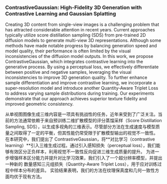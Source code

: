 ### ContrastiveGaussian: High-Fidelity 3D Generation with Contrastive Learning and Gaussian Splatting

Creating 3D content from single-view images is a challenging problem that has attracted considerable attention in recent years. Current approaches typically utilize score distillation sampling (SDS) from pre-trained 2D diffusion models to generate multi-view 3D representations. Although some methods have made notable progress by balancing generation speed and model quality, their performance is often limited by the visual inconsistencies of the diffusion model outputs. In this work, we propose ContrastiveGaussian, which integrates contrastive learning into the generative process. By using a perceptual loss, we effectively differentiate between positive and negative samples, leveraging the visual inconsistencies to improve 3D generation quality. To further enhance sample differentiation and improve contrastive learning, we incorporate a super-resolution model and introduce another Quantity-Aware Triplet Loss to address varying sample distributions during training. Our experiments demonstrate that our approach achieves superior texture fidelity and improved geometric consistency.

从单视图图像生成三维内容是一项具有挑战性的任务，近年来受到了广泛关注。当前的方法通常依赖于来自预训练二维扩散模型的评分蒸馏采样（Score Distillation Sampling, SDS），以生成多视角的三维表示。尽管部分方法在生成速度与模型质量之间取得了一定的平衡，但其性能仍常受限于扩散模型输出的视觉不一致性。
在本研究中，我们提出了 ContrastiveGaussian，将**对比学习（contrastive learning）**引入三维生成过程。通过引入感知损失（perceptual loss），我们能够有效区分正负样本，利用视觉不一致性反向促进三维生成质量的提升。
为进一步增强样本区分能力并提升对比学习效果，我们引入了一个超分辨率模型，并提出一种新的 数量感知三元组损失（Quantity-Aware Triplet Loss），用于应对训练过程中样本分布的差异。
实验结果表明，我们的方法在纹理保真度和几何一致性方面均优于现有方法。
